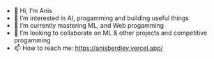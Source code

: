 - 👋 Hi, I’m Anis
- 👀 I’m interested in AI, progamming and building useful things
- 🌱 I’m currently mastering ML, and Web progamming 
- 💞️ I’m looking to collaborate on ML & other projects and competitive progamming 
- 📫 How to reach me:  https://anisberdiev.vercel.app/


<!---
aianis/aianis is a ✨ special ✨ repository because its `README.md` (this file) appears on your GitHub profile.
You can click the Preview link to take a look at your changes.
--->
